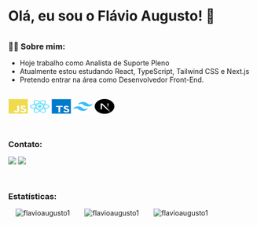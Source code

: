 # Olá, eu sou o Flávio Augusto! 👋

<h3 align="left" style="margin-bottom: 15px; margin-top: 35px">🧑‍💻 Sobre mim:</h3>
 
  - Hoje trabalho como Analista de Suporte Pleno
  - Atualmente estou estudando React, TypeScript, Tailwind CSS e Next.js
  - Pretendo entrar na área como Desenvolvedor Front-End.

<div style="display: inline_block"><br>
  <img align="center" alt="JS" height="30" width="40" src="https://raw.githubusercontent.com/devicons/devicon/master/icons/javascript/javascript-plain.svg">
  <img align="center" alt="React" height="30" width="40" src="https://raw.githubusercontent.com/devicons/devicon/master/icons/react/react-original.svg">
  <img align="center" alt="TypeScript" height="30" width="40" src="https://raw.githubusercontent.com/devicons/devicon/master/icons/typescript/typescript-original.svg">
  <img align="center" alt="TypeScript" height="30" width="40" src="https://raw.githubusercontent.com/devicons/devicon/master/icons/tailwindcss/tailwindcss-original.svg">
  <img align="center" alt="TypeScript" height="30" width="40" src="https://raw.githubusercontent.com/devicons/devicon/master/icons/nextjs/nextjs-original.svg">
</div>

</br>

<h3 align="left" style="margin-bottom: 15px; margin-top: 35px">Contato:</h3>
 
<div>
  <a href = "mailto:f.augustosdn.rec@gmail.com"><img src="https://img.shields.io/badge/-Gmail-%23333?style=for-the-badge&logo=gmail&logoColor=white" target="_blank"></a>
  <a href="https://www.linkedin.com/in/flavio-augusto1" target="_blank"><img src="https://img.shields.io/badge/-LinkedIn-%230077B5?style=for-the-badge&logo=linkedin&logoColor=white" target="_blank"></a>   
</div>

</br>

<h3 align="left" style="margin-bottom: 15px; margin-top: 35px">Estatísticas:</h3>

  <p><img align="left" style="margin-left: 15px; margin-right: 15px; margin-bottom: 25px" src="https://github-readme-stats.vercel.app/api/top-langs?username=flavioaugusto1&show_icons=true&theme=dark&hide_border=true&locale=pt-br&layout=compact" alt="flavioaugusto1" /></p>
<p><img align="left" style="margin-left: 15px; margin-right: 15px; margin-bottom: 25px" src="https://github-readme-stats.vercel.app/api?username=flavioaugusto1&show_icons=true&theme=dark&hide_border=true&locale=pt-br" alt="flavioaugusto1" /></p>
<p><img align="left" style="margin-left: 15px; margin-right: 15px; margin-bottom: 25px" src="https://github-readme-streak-stats.herokuapp.com/?user=flavioaugusto1&theme=dark" alt="flavioaugusto1" /></p>


